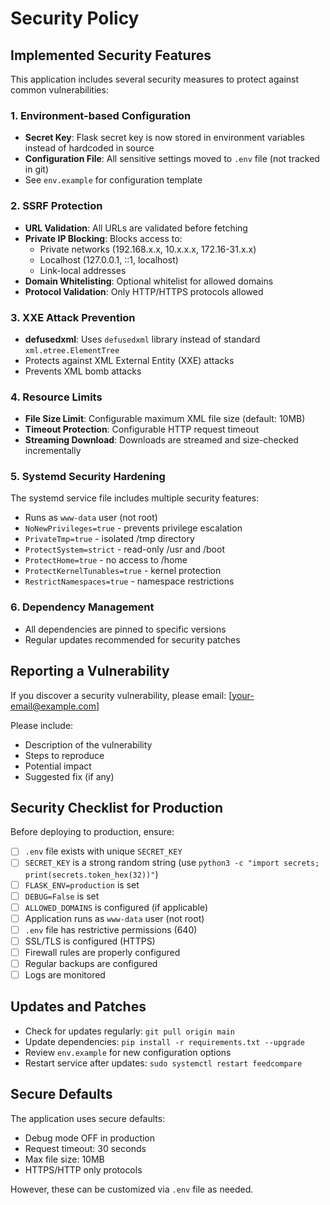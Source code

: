 # Security Policy

## Implemented Security Features

This application includes several security measures to protect against common vulnerabilities:

### 1. Environment-based Configuration
- **Secret Key**: Flask secret key is now stored in environment variables instead of hardcoded in source
- **Configuration File**: All sensitive settings moved to `.env` file (not tracked in git)
- See `env.example` for configuration template

### 2. SSRF Protection
- **URL Validation**: All URLs are validated before fetching
- **Private IP Blocking**: Blocks access to:
  - Private networks (192.168.x.x, 10.x.x.x, 172.16-31.x.x)
  - Localhost (127.0.0.1, ::1, localhost)
  - Link-local addresses
- **Domain Whitelisting**: Optional whitelist for allowed domains
- **Protocol Validation**: Only HTTP/HTTPS protocols allowed

### 3. XXE Attack Prevention
- **defusedxml**: Uses `defusedxml` library instead of standard `xml.etree.ElementTree`
- Protects against XML External Entity (XXE) attacks
- Prevents XML bomb attacks

### 4. Resource Limits
- **File Size Limit**: Configurable maximum XML file size (default: 10MB)
- **Timeout Protection**: Configurable HTTP request timeout
- **Streaming Download**: Downloads are streamed and size-checked incrementally

### 5. Systemd Security Hardening
The systemd service file includes multiple security features:
- Runs as `www-data` user (not root)
- `NoNewPrivileges=true` - prevents privilege escalation
- `PrivateTmp=true` - isolated /tmp directory
- `ProtectSystem=strict` - read-only /usr and /boot
- `ProtectHome=true` - no access to /home
- `ProtectKernelTunables=true` - kernel protection
- `RestrictNamespaces=true` - namespace restrictions

### 6. Dependency Management
- All dependencies are pinned to specific versions
- Regular updates recommended for security patches

## Reporting a Vulnerability

If you discover a security vulnerability, please email: [your-email@example.com]

Please include:
- Description of the vulnerability
- Steps to reproduce
- Potential impact
- Suggested fix (if any)

## Security Checklist for Production

Before deploying to production, ensure:

- [ ] `.env` file exists with unique `SECRET_KEY`
- [ ] `SECRET_KEY` is a strong random string (use `python3 -c "import secrets; print(secrets.token_hex(32))"`)
- [ ] `FLASK_ENV=production` is set
- [ ] `DEBUG=False` is set
- [ ] `ALLOWED_DOMAINS` is configured (if applicable)
- [ ] Application runs as `www-data` user (not root)
- [ ] `.env` file has restrictive permissions (640)
- [ ] SSL/TLS is configured (HTTPS)
- [ ] Firewall rules are properly configured
- [ ] Regular backups are configured
- [ ] Logs are monitored

## Updates and Patches

- Check for updates regularly: `git pull origin main`
- Update dependencies: `pip install -r requirements.txt --upgrade`
- Review `env.example` for new configuration options
- Restart service after updates: `sudo systemctl restart feedcompare`

## Secure Defaults

The application uses secure defaults:
- Debug mode OFF in production
- Request timeout: 30 seconds
- Max file size: 10MB
- HTTPS/HTTP only protocols

However, these can be customized via `.env` file as needed.

